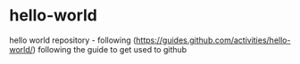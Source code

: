 # hello-world
hello world repository - following (https://guides.github.com/activities/hello-world/)
following the guide to get used to github

